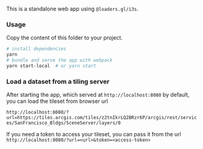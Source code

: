 This is a standalone web app using `@loaders.gl/i3s`.

### Usage

Copy the content of this folder to your project.

```bash
# install dependencies
yarn
# bundle and serve the app with webpack
yarn start-local  # or yarn start
```

### Load a dataset from a tiling server

After starting the app, which served at `http://localhost:8080` by default, you can load the tileset from browser url

`http://localhost:8080/?url=https://tiles.arcgis.com/tiles/z2tnIkrLQ2BRzr6P/arcgis/rest/services/SanFrancisco_Bldgs/SceneServer/layers/0`

If you need a token to access your tileset, you can pass it from the url
`http://localhost:8080/?url=<url>&token=<access-token>`
